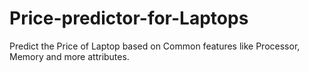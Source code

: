 # Price-predictor-for-Laptops
Predict the Price of Laptop based on Common features like Processor, Memory and more attributes.
